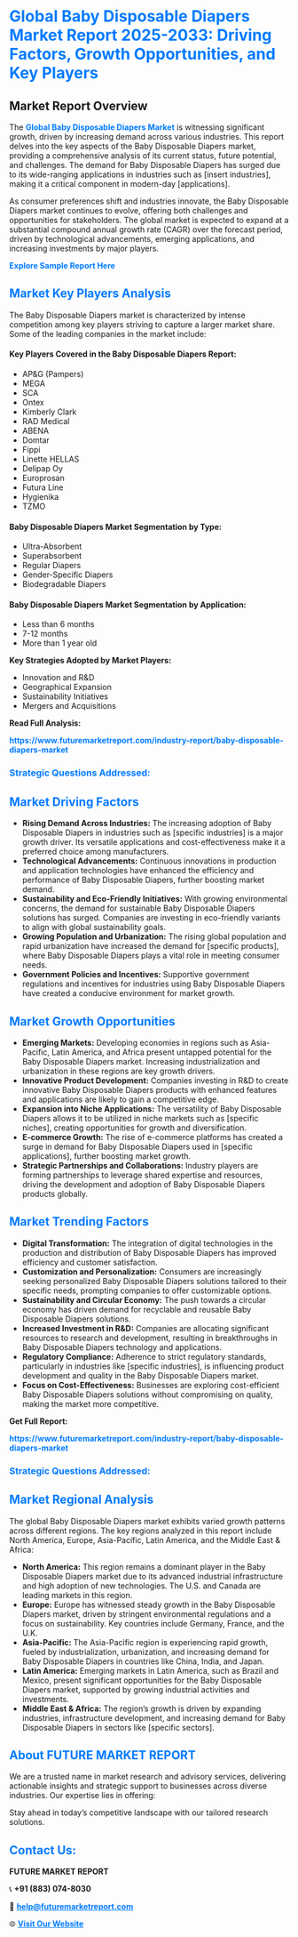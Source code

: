 <h1 style="color: #007BFF;">Global Baby Disposable Diapers Market Report 2025-2033: Driving Factors, Growth Opportunities, and Key Players</h1>

<section id="overview">
<h2>Market Report Overview</h2>
<p>The <a href="https://www.futuremarketreport.com/industry-report/baby-disposable-diapers-market" style="color: #007BFF; text-decoration: none;"><strong>Global Baby Disposable Diapers Market</strong></a> is witnessing significant growth, driven by increasing demand across various industries. This report delves into the key aspects of the Baby Disposable Diapers market, providing a comprehensive analysis of its current status, future potential, and challenges. The demand for Baby Disposable Diapers has surged due to its wide-ranging applications in industries such as [insert industries], making it a critical component in modern-day [applications].</p>
<p>As consumer preferences shift and industries innovate, the Baby Disposable Diapers market continues to evolve, offering both challenges and opportunities for stakeholders. The global market is expected to expand at a substantial compound annual growth rate (CAGR) over the forecast period, driven by technological advancements, emerging applications, and increasing investments by major players.</p>
</section>

<section id="overview">
<p><a href="https://www.futuremarketreport.com/request-sample/reportId=60124" style="color: #007BFF; text-decoration: none;"><strong>Explore Sample Report Here</strong></a></p>
</section>

<section id="key-players">
<h2 style="color: #007BFF;">Market Key Players Analysis</h2>
<p>The Baby Disposable Diapers market is characterized by intense competition among key players striving to capture a larger market share. Some of the leading companies in the market include:</p>
<h4>Key Players Covered in the Baby Disposable Diapers Report:</h4>
<ul><li>AP&amp;G (Pampers)</li><li>MEGA</li><li>SCA</li><li>Ontex</li><li>Kimberly Clark</li><li>RAD Medical</li><li>ABENA</li><li>Domtar</li><li>Fippi</li><li>Linette HELLAS</li><li>Delipap Oy</li><li>Europrosan</li><li>Futura Line</li><li>Hygienika</li><li>TZMO</li></ul>
<h4>Baby Disposable Diapers Market Segmentation by Type:</h4>
<ul><li>Ultra-Absorbent</li><li>Superabsorbent</li><li>Regular Diapers</li><li>Gender-Specific Diapers</li><li>Biodegradable Diapers</li></ul>

<h4>Baby Disposable Diapers Market Segmentation by Application:</h4>
<ul><li>Less than 6 months</li><li>7-12 months</li><li>More than 1 year old</li></ul>
<p><strong>Key Strategies Adopted by Market Players:</strong></p>
<ul>
<li>Innovation and R&D</li>
<li>Geographical Expansion</li>
<li>Sustainability Initiatives</li>
<li>Mergers and Acquisitions</li>
</ul>
</section>

<section>
<p><strong>Read Full Analysis: </strong></p><a href="https://www.futuremarketreport.com/industry-report/baby-disposable-diapers-market" style="color: #007BFF; text-decoration: none;"><strong>https://www.futuremarketreport.com/industry-report/baby-disposable-diapers-market</strong></a>
<h3 style="color: #007BFF;">Strategic Questions Addressed:</h3>
</section>

<section id="driving-factors">
<h2 style="color: #007BFF;">Market Driving Factors</h2>
<ul>
<li><strong>Rising Demand Across Industries:</strong> The increasing adoption of Baby Disposable Diapers in industries such as [specific industries] is a major growth driver. Its versatile applications and cost-effectiveness make it a preferred choice among manufacturers.</li>
<li><strong>Technological Advancements:</strong> Continuous innovations in production and application technologies have enhanced the efficiency and performance of Baby Disposable Diapers, further boosting market demand.</li>
<li><strong>Sustainability and Eco-Friendly Initiatives:</strong> With growing environmental concerns, the demand for sustainable Baby Disposable Diapers solutions has surged. Companies are investing in eco-friendly variants to align with global sustainability goals.</li>
<li><strong>Growing Population and Urbanization:</strong> The rising global population and rapid urbanization have increased the demand for [specific products], where Baby Disposable Diapers plays a vital role in meeting consumer needs.</li>
<li><strong>Government Policies and Incentives:</strong> Supportive government regulations and incentives for industries using Baby Disposable Diapers have created a conducive environment for market growth.</li>
</ul>
</section>

<section id="growth-opportunities">
<h2 style="color: #007BFF;">Market Growth Opportunities</h2>
<ul>
<li><strong>Emerging Markets:</strong> Developing economies in regions such as Asia-Pacific, Latin America, and Africa present untapped potential for the Baby Disposable Diapers market. Increasing industrialization and urbanization in these regions are key growth drivers.</li>
<li><strong>Innovative Product Development:</strong> Companies investing in R&D to create innovative Baby Disposable Diapers products with enhanced features and applications are likely to gain a competitive edge.</li>
<li><strong>Expansion into Niche Applications:</strong> The versatility of Baby Disposable Diapers allows it to be utilized in niche markets such as [specific niches], creating opportunities for growth and diversification.</li>
<li><strong>E-commerce Growth:</strong> The rise of e-commerce platforms has created a surge in demand for Baby Disposable Diapers used in [specific applications], further boosting market growth.</li>
<li><strong>Strategic Partnerships and Collaborations:</strong> Industry players are forming partnerships to leverage shared expertise and resources, driving the development and adoption of Baby Disposable Diapers products globally.</li>
</ul>
</section>

<section id="trending-factors">
<h2 style="color: #007BFF;">Market Trending Factors</h2>
<ul>
<li><strong>Digital Transformation:</strong> The integration of digital technologies in the production and distribution of Baby Disposable Diapers has improved efficiency and customer satisfaction.</li>
<li><strong>Customization and Personalization:</strong> Consumers are increasingly seeking personalized Baby Disposable Diapers solutions tailored to their specific needs, prompting companies to offer customizable options.</li>
<li><strong>Sustainability and Circular Economy:</strong> The push towards a circular economy has driven demand for recyclable and reusable Baby Disposable Diapers solutions.</li>
<li><strong>Increased Investment in R&D:</strong> Companies are allocating significant resources to research and development, resulting in breakthroughs in Baby Disposable Diapers technology and applications.</li>
<li><strong>Regulatory Compliance:</strong> Adherence to strict regulatory standards, particularly in industries like [specific industries], is influencing product development and quality in the Baby Disposable Diapers market.</li>
<li><strong>Focus on Cost-Effectiveness:</strong> Businesses are exploring cost-efficient Baby Disposable Diapers solutions without compromising on quality, making the market more competitive.</li>
</ul>
</section>

<section>
<p><strong>Get Full Report: </strong></p><a href="https://www.futuremarketreport.com/industry-report/baby-disposable-diapers-market" style="color: #007BFF; text-decoration: none;"><strong>https://www.futuremarketreport.com/industry-report/baby-disposable-diapers-market</strong></a>
<h3 style="color: #007BFF;">Strategic Questions Addressed:</h3>
</section>


<section id="regional-analysis">
<h2 style="color: #007BFF;">Market Regional Analysis</h2>
<p>The global Baby Disposable Diapers market exhibits varied growth patterns across different regions. The key regions analyzed in this report include North America, Europe, Asia-Pacific, Latin America, and the Middle East & Africa:</p>
<ul>
<li><strong>North America:</strong> This region remains a dominant player in the Baby Disposable Diapers market due to its advanced industrial infrastructure and high adoption of new technologies. The U.S. and Canada are leading markets in this region.</li>
<li><strong>Europe:</strong> Europe has witnessed steady growth in the Baby Disposable Diapers market, driven by stringent environmental regulations and a focus on sustainability. Key countries include Germany, France, and the U.K.</li>
<li><strong>Asia-Pacific:</strong> The Asia-Pacific region is experiencing rapid growth, fueled by industrialization, urbanization, and increasing demand for Baby Disposable Diapers in countries like China, India, and Japan.</li>
<li><strong>Latin America:</strong> Emerging markets in Latin America, such as Brazil and Mexico, present significant opportunities for the Baby Disposable Diapers market, supported by growing industrial activities and investments.</li>
<li><strong>Middle East & Africa:</strong> The region’s growth is driven by expanding industries, infrastructure development, and increasing demand for Baby Disposable Diapers in sectors like [specific sectors].</li>
</ul>
</section>

<footer>
<h2 style="color: #007BFF;">About FUTURE MARKET REPORT</h2>
<p>We are a trusted name in market research and advisory services, delivering actionable insights and strategic support to businesses across diverse industries. Our expertise lies in offering:</p>

<p>Stay ahead in today’s competitive landscape with our tailored research solutions.</p>

<h2 style="color: #007BFF;">Contact Us:</h2>
<p><strong>FUTURE MARKET REPORT</strong></p>
<p>📞 <strong>+91 (883) 074-8030</strong></p>
<p>📧 <strong><a href="mailto:help@futuremarketreport.com" style="color: #007BFF;">help@futuremarketreport.com</a></strong></p>
<p>🌐 <strong><a href="https://www.futuremarketreport.com/" style="color: #007BFF;">Visit Our Website</a></strong></p>
</footer>